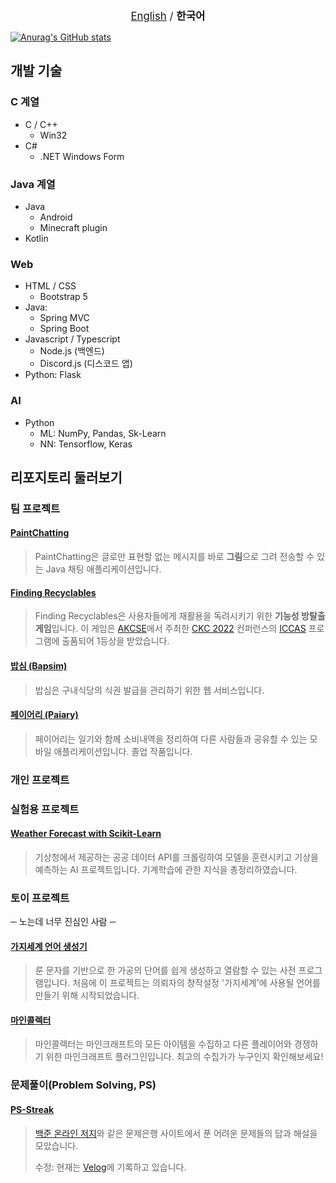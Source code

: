 <p align="center">
<big><a href="https://github.com/DoubleDeltas/DoubleDeltas/blob/master/README.md">English</a> / <b>한국어</b></big></p>

[![Anurag's GitHub stats](https://github-readme-stats.vercel.app/api?username=DoubleDeltas)](https://github.com/anuraghazra/github-readme-stats)

## 개발 기술
### C 계열
* C / C++
	* Win32
* C#
	* .NET Windows Form

### Java 계열
* Java
	* Android
	* Minecraft plugin
* Kotlin

### Web
* HTML / CSS
	* Bootstrap 5
* Java:
	* Spring MVC
	* Spring Boot
* Javascript / Typescript
	* Node.js (백엔드)
	* Discord.js (디스코드 앱)
* Python: Flask

### AI
* Python
	* ML: NumPy, Pandas, Sk-Learn
	* NN: Tensorflow, Keras

## 리포지토리 둘러보기

### 팀 프로젝트
#### [PaintChatting](https://github.com/yunseunghyeok/PaintChatting)
> PaintChatting은 글로만 표현할 없는 메시지를 바로 **그림**으로 그려 전송할 수 있는 Java 채팅 애플리케이션입니다.

#### [Finding Recyclables](https://github.com/2022-ICCAS-Team8/recycle-PartTimeJob)
> Finding Recyclables은 사용자들에게 재활용을 독려시키기 위한 **기능성 방탈출 게임**입니다. 이 게임은 [AKCSE](https://www.akcse.ca/)에서 주최한 [CKC 2022](http://akcse.ca/ckc2022/) 컨퍼런스의 [ICCAS](http://akcse.ca/ckc2022/index.php?gt=pro/pro06) 프로그램에 출품되어 1등상을 받았습니다.

#### [밥심 (Bapsim)](https://github.com/CapstoneDesign-Plus/CapstoneDesign2022)
> 밥심은 구내식당의 식권 발급을 관리하기 위한 웹 서비스입니다.

#### [페이어리 (Paiary)](https://github.com/Graduation-23)
> 페이어리는 일기와 함께 소비내역을 정리하여 다른 사람들과 공유할 수 있는 모바일 애플리케이션입니다. 졸업 작품입니다.

### 개인 프로젝트

### 실험용 프로젝트
#### [Weather Forecast with Scikit-Learn](https://github.com/DoubleDeltas/WeatherForecastWithSklearn)
> 기상청에서 제공하는 공공 데이터 API를 크롤링하여 모델을 훈련시키고 기상을 예측하는 AI 프로젝트입니다. 기계학습에 관한 지식을 총정리하였습니다.

### 토이 프로젝트
─ 노는데 너무 진심인 사람 ─

#### [가지세계 언어 생성기](https://github.com/DoubleDeltas/BranchWorldLangMaker)
> 룬 문자를 기반으로 한 가공의 단어를 쉽게 생성하고 열람할 수 있는 사전 프로그램입니다. 처음에 이 프로젝트는 의뢰자의 창작설정 '가지세계'에 사용될 언어를 만들기 위해 시작되었습니다.

#### [마인콜렉터](https://github.com/DoubleDeltas/MineCollector)
> 마인콜렉터는 마인크래프트의 모든 아이템을 수집하고 다른 플레이어와 경쟁하기 위한 마인크래프트 플러그인입니다. 최고의 수집가가 누구인지 확인해보세요!

### 문제풀이(Problem Solving, PS)
#### [PS-Streak](https://github.com/DoubleDeltas/PS-Streak)
> [백준 온라인 저지](https://www.acmicpc.net/)와 같은 문제은행 사이트에서 푼 어려운 문제들의 답과 해설을 모았습니다.
> 
> 수정: 현재는 [Velog](https://velog.io/@doubledeltas?tag=ps)에 기록하고 있습니다.
